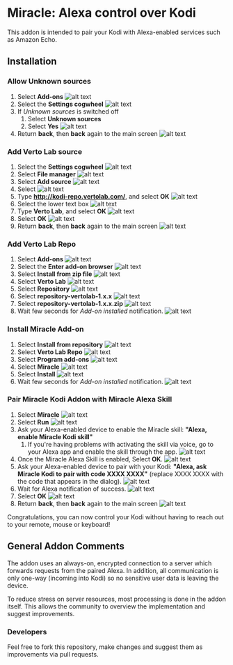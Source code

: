 # Miracle: Alexa control over Kodi

This addon is intended to pair your Kodi with Alexa-enabled services such as Amazon Echo.

## Installation

### Allow Unknown sources

1. Select **Add-ons**
![alt text](https://raw.githubusercontent.com/vertolab/miracle/master/resources/guide_screenshots/1.png)
2. Select the **Settings cogwheel**
![alt text](https://raw.githubusercontent.com/vertolab/miracle/master/resources/guide_screenshots/2.png)
3. If *Unknown sources* is switched off
    1. Select **Unknown sources**
    2. Select **Yes**
![alt text](https://raw.githubusercontent.com/vertolab/miracle/master/resources/guide_screenshots/3.png)
4. Return **back**, then **back** again to the main screen
![alt text](https://raw.githubusercontent.com/vertolab/miracle/master/resources/guide_screenshots/4.png)

### Add Verto Lab source

1. Select the **Settings cogwheel**
![alt text](https://raw.githubusercontent.com/vertolab/miracle/master/resources/guide_screenshots/5.png)
2. Select **File manager**
![alt text](https://raw.githubusercontent.com/vertolab/miracle/master/resources/guide_screenshots/6.png)
3. Select **Add source**
![alt text](https://raw.githubusercontent.com/vertolab/miracle/master/resources/guide_screenshots/7.png)
4. Select **<None>**
![alt text](https://raw.githubusercontent.com/vertolab/miracle/master/resources/guide_screenshots/8.png)
5. Type **http://kodi-repo.vertolab.com/**, and select **OK**
![alt text](https://raw.githubusercontent.com/vertolab/miracle/master/resources/guide_screenshots/9.png)
6. Select the lower text box
![alt text](https://raw.githubusercontent.com/vertolab/miracle/master/resources/guide_screenshots/10.png)
7. Type **Verto Lab**, and select **OK**
![alt text](https://raw.githubusercontent.com/vertolab/miracle/master/resources/guide_screenshots/11.png)
8. Select **OK**
![alt text](https://raw.githubusercontent.com/vertolab/miracle/master/resources/guide_screenshots/12.png)
9. Return **back**, then **back** again to the main screen
![alt text](https://raw.githubusercontent.com/vertolab/miracle/master/resources/guide_screenshots/13.png)

### Add Verto Lab Repo

1. Select **Add-ons**
![alt text](https://raw.githubusercontent.com/vertolab/miracle/master/resources/guide_screenshots/14.png)
2. Select the **Enter add-on browser**
![alt text](https://raw.githubusercontent.com/vertolab/miracle/master/resources/guide_screenshots/15.png)
3. Select **Install from zip file**
![alt text](https://raw.githubusercontent.com/vertolab/miracle/master/resources/guide_screenshots/16.png)
4. Select **Verto Lab**
![alt text](https://raw.githubusercontent.com/vertolab/miracle/master/resources/guide_screenshots/17.png)
5. Select **Repository**
![alt text](https://raw.githubusercontent.com/vertolab/miracle/master/resources/guide_screenshots/18.png)
6. Select **repository-vertolab-1.x.x**
![alt text](https://raw.githubusercontent.com/vertolab/miracle/master/resources/guide_screenshots/19.png)
7. Select **repository-vertolab-1.x.x.zip**
![alt text](https://raw.githubusercontent.com/vertolab/miracle/master/resources/guide_screenshots/20.png)
8. Wait few seconds for *Add-on installed* notification.
![alt text](https://raw.githubusercontent.com/vertolab/miracle/master/resources/guide_screenshots/21.png)

### Install Miracle Add-on

1. Select **Install from repository**
![alt text](https://raw.githubusercontent.com/vertolab/miracle/master/resources/guide_screenshots/22.png)
2. Select **Verto Lab Repo**
![alt text](https://raw.githubusercontent.com/vertolab/miracle/master/resources/guide_screenshots/23.png)
3. Select **Program add-ons**
![alt text](https://raw.githubusercontent.com/vertolab/miracle/master/resources/guide_screenshots/24.png)
4. Select **Miracle**
![alt text](https://raw.githubusercontent.com/vertolab/miracle/master/resources/guide_screenshots/25.png)
5. Select **Install**
![alt text](https://raw.githubusercontent.com/vertolab/miracle/master/resources/guide_screenshots/26.png)
6. Wait few seconds for *Add-on installed* notification.
![alt text](https://raw.githubusercontent.com/vertolab/miracle/master/resources/guide_screenshots/27.png)

### Pair Miracle Kodi Addon with Miracle Alexa Skill

1. Select **Miracle**
![alt text](https://raw.githubusercontent.com/vertolab/miracle/master/resources/guide_screenshots/28.png)
2. Select **Run**
![alt text](https://raw.githubusercontent.com/vertolab/miracle/master/resources/guide_screenshots/29.png)
3. Ask your Alexa-enabled device to enable the Miracle skill: **"Alexa, enable Miracle Kodi skill"**
    1. If you're having problems with activating the skill via voice, go to your Alexa app and enable the skill through the app.
![alt text](https://raw.githubusercontent.com/vertolab/miracle/master/resources/guide_screenshots/30.png)
4. Once the Miracle Alexa Skill is enabled, Select **OK**.
![alt text](https://raw.githubusercontent.com/vertolab/miracle/master/resources/guide_screenshots/31.png)
5. Ask your Alexa-enabled device to pair with your Kodi: **"Alexa, ask Miracle Kodi to pair with code XXXX XXXX"** (replace XXXX XXXX with the code that appears in the dialog).
![alt text](https://raw.githubusercontent.com/vertolab/miracle/master/resources/guide_screenshots/32.png)
6. Wait for Alexa notification of success.
![alt text](https://raw.githubusercontent.com/vertolab/miracle/master/resources/guide_screenshots/33.png)
7. Select **OK**
![alt text](https://raw.githubusercontent.com/vertolab/miracle/master/resources/guide_screenshots/34.png)
8. Return **back**, then **back** again to the main screen
![alt text](https://raw.githubusercontent.com/vertolab/miracle/master/resources/guide_screenshots/35.png)

Congratulations, you can now control your Kodi without having to reach out to your remote, mouse or keyboard!

## General Addon Comments

The addon uses an always-on, encrypted connection to a server which forwards requests from the paired Alexa. In addition, all communication is only one-way (incoming into Kodi) so no sensitive user data is leaving the device. 

To reduce stress on server resources, most processing is done in the addon itself. This allows the community to overview the implementation and suggest improvements.

### Developers
Feel free to fork this repository, make changes and suggest them as improvements via pull requests.

